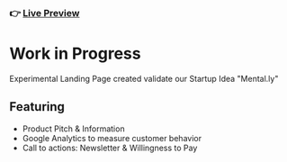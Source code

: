 ### 👉 [Live Preview](https://fabian-gubler.github.io/mentally/)

# Work in Progress
Experimental Landing Page created validate our Startup Idea "Mental.ly" 

## Featuring
- Product Pitch & Information
- Google Analytics to measure customer behavior
- Call to actions: Newsletter & Willingness to Pay
